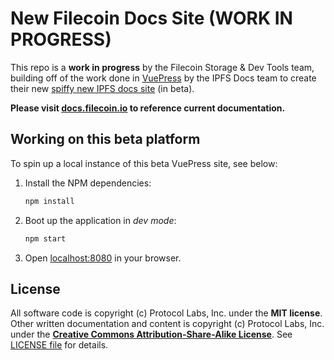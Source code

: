 # New Filecoin Docs Site (WORK IN PROGRESS)

This repo is a **work in progress** by the Filecoin Storage & Dev Tools team, building off of the work done in [VuePress](https://github.com/vuejs/vuepress) by the IPFS Docs team to create their new [spiffy new IPFS docs site](https://docs-beta.ipfs.io/) (in beta). 

**Please visit [docs.filecoin.io](https://docs.filecoin.io/) to reference current documentation.**


## Working on this beta platform

To spin up a local instance of this beta VuePress site, see below:

1. Install the NPM dependencies:

    ```bash
    npm install
    ```

2. Boot up the application in _dev mode_:

    ```bash
    npm start
    ```

3. Open [localhost:8080](http://localhost:8080) in your browser.


## License

All software code is copyright (c) Protocol Labs, Inc. under the **MIT license**. Other written documentation and content is copyright (c) Protocol Labs, Inc. under the [**Creative Commons Attribution-Share-Alike License**](https://creativecommons.org/licenses/by/4.0/). See [LICENSE file](https://github.com/ipfs/docs/blob/master/LICENSE) for details.
